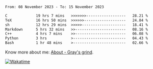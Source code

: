 <!--START_SECTION:waka-->

```txt
From: 08 November 2023 - To: 15 November 2023

C             19 hrs 7 mins   >>>>>>>------------------   28.21 %
TeX           16 hrs 50 mins  >>>>>>-------------------   24.84 %
sh            12 hrs 29 mins  >>>>>--------------------   18.41 %
Markdown      5 hrs 32 mins   >>-----------------------   08.16 %
C++           4 hrs 7 mins    >>-----------------------   06.08 %
Python        3 hrs           >------------------------   04.43 %
Bash          1 hr 48 mins    >------------------------   02.66 %
```

<!--END_SECTION:waka-->

<!-- [![grayxu's github stats](https://github-readme-stats.vercel.app/api?username=grayxu&count_private=true&show_icons=true)](https://github.com/grayxu) -->

Know more about me: [About - Gray's grind](https://www.grayxu.cn/).
<p align="left">
  <a href="https://wakatime.com/@grayxu" target="_blank">
    <img alt="Wakatime" src="https://wakatime.com/badge/user/c69eb31e-43a1-463f-8968-c3449e386f57.svg"/>
  </a>
</p>

